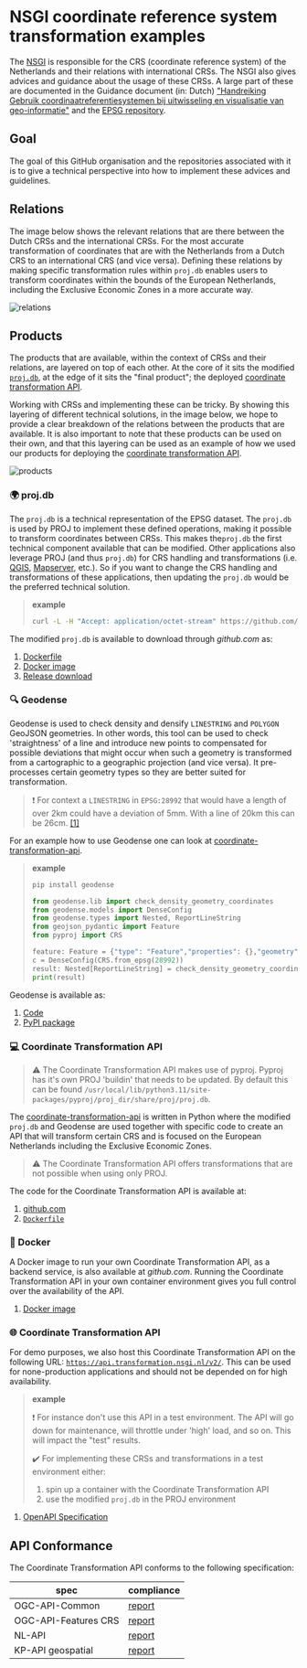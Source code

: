# NSGI coordinate reference system transformation examples

The [NSGI](https://www.nsgi.nl/) is responsible for the CRS (coordinate reference system) of the Netherlands and their relations with international CRSs. The NSGI also gives advices and guidance about the usage of these CRSs. A large part of these are documented in the Guidance document (in: Dutch) ["Handreiking Gebruik coordinaatreferentiesystemen bij uitwisseling en visualisatie van geo-informatie"](https://docs.geostandaarden.nl/crs/crs/) and the [EPSG repository](https://epsg.org/home.html).

## Goal

The goal of this GitHub organisation and the repositories associated with it is to give a technical perspective into how to implement these advices and guidelines.

## Relations

The image below shows the relevant relations that are there between the Dutch CRSs and the international CRSs. For the most accurate transformation of coordinates that are with the Netherlands from a Dutch CRS to an international CRS (and vice versa). Defining these relations by making specific transformation rules within `proj.db` enables users to transform coordinates within the bounds of the European Netherlands, including the Exclusive Economic Zones in a more accurate way.

![relations](supported-transformation-nsgi.drawio.svg)

## Products

The products that are available, within the context of CRSs and their relations, are layered on top of each other. At the core of it sits the modified [`proj.db`](https://proj.org), at the edge of it sits the "final product"; the deployed [coordinate transformation API](https://api.transformation.nsgi.nl/v2/).

Working with CRSs and implementing these can be tricky. By showing this layering of different technical solutions, in the image below, we hope to provide a clear breakdown of the relations between the products that are available. It is also important to note that these products can be used on their own, and that this layering can be used as an example of how we used our products for deploying the [coordinate transformation API](https://api.transformation.nsgi.nl/v2/).

![products](products.drawio.svg)

### :earth_africa: proj.db

The `proj.db` is a technical representation of the EPSG dataset. The `proj.db` is used by PROJ to implement these defined operations, making it possible to transform coordinates between CRSs. This makes the`proj.db` the first technical component available that can be modified. Other applications also leverage PROJ (and thus `proj.db`) for CRS handling and transformations (i.e. [QGIS](https://qgis.org/), [Mapserver](https://mapserver.org/), etc.). So if you want to change the CRS handling and transformations of these applications, then updating the `proj.db` would be the preferred technical solution.

> **example**
>
> ```bash
> curl -L -H "Accept: application/octet-stream" https://github.com/GeodetischeInfrastructuur/transformations/releases/download/1.0.0/proj.db -o proj.db
> ```

The modified `proj.db` is available to download through _github.com_ as:

1. [Dockerfile](https://github.com/GeodetischeInfrastructuur/transformations/blob/main/Dockerfile)
1. [Docker image](https://github.com/GeodetischeInfrastructuur/transformations/pkgs/container/transformations)
1. [Release download](https://github.com/GeodetischeInfrastructuur/transformations/releases)

### :mag: Geodense

Geodense is used to check density and densify `LINESTRING` and `POLYGON` GeoJSON geometries. In other words, this tool can be used to check 'straightness' of a line and introduce new points to compensated for possible deviations that might occur when such a geometry is transformed from a cartographic to a geographic projection (and vice versa). It pre-processes certain geometry types so they are better suited for transformation.

> :exclamation: For context a `LINESTRING` in `EPSG:28992` that would have a length of over 2km could have a deviation of 5mm. With a line of 20km this can be 26cm. [[1]](https://gnss-data.kadaster.nl/misc/docs/langelijnenadvies.pdf)

For an example how to use Geodense one can look at [coordinate-transformation-api](https://github.com/GeodetischeInfrastructuur/coordinate-transformation-api).

> **example**
>
> ```bash
> pip install geodense
> ```
>
> ```python
> from geodense.lib import check_density_geometry_coordinates
> from geodense.models import DenseConfig
> from geodense.types import Nested, ReportLineString
> from geojson_pydantic import Feature
> from pyproj import CRS
>
> feature: Feature = {"type": "Feature","properties": {},"geometry": {"type": "LineString","coordinates": [[156264.906359842570964,601302.588919493253343],[165681.> 964475793502061,605544.313164469087496]]}}
> c = DenseConfig(CRS.from_epsg(28992))
> result: Nested[ReportLineString] = check_density_geometry_coordinates(feature['geometry']['coordinates'], c)
> print(result)
> ```

Geodense is available as:

1. [Code](https://github.com/GeodetischeInfrastructuur/geodense)
1. [PyPI package](https://pypi.org/project/geodense/0.0.1a9/)

### :computer: Coordinate Transformation API

> :warning: The Coordinate Transformation API makes use of pyproj. Pyproj has it's own PROJ 'buildin' that needs to be updated. By default this can be found `/usr/local/lib/python3.11/site-packages/pyproj/proj_dir/share/proj/proj.db`.

The [coordinate-transformation-api](https://github.com/GeodetischeInfrastructuur/coordinate-transformation-api) is written in Python where the modified `proj.db` and Geodense are used together with specific code to create an API that will transform certain CRS and is focused on the European Netherlands including the Exclusive Economic Zones.

> :warning: The Coordinate Transformation API offers transformations that are not possible when using only PROJ.

The code for the Coordinate Transformation API is available at:

1. [github.com](https://github.com/GeodetischeInfrastructuur/coordinate-transformation-api)
1. [`Dockerfile`](https://github.com/GeodetischeInfrastructuur/coordinate-transformation-api/blob/main/Dockerfile)

### :whale2: Docker

A Docker image to run your own Coordinate Transformation API, as a backend service, is also available at _github.com_. Running the Coordinate Transformation API in your own container environment gives you full control over the availability of the API.

1. [Docker image](https://github.com/GeodetischeInfrastructuur/coordinate-transformation-api/pkgs/container/coordinate-transformation-api)

### :globe_with_meridians: Coordinate Transformation API

For demo purposes, we also host this Coordinate Transformation API on the following URL: [`https://api.transformation.nsgi.nl/v2/`](https://api.transformation.nsgi.nl/v2/). This can be used for none-production applications and should not be depended on for high availability.

> **example**
>
> :exclamation: For instance don't use this API in a test environment. The API will go down for maintenance, will throttle under 'high' load, and so on. This will impact the "test" results.
>
> :heavy_check_mark: For implementing these CRSs and transformations in a test environment either:
>
> 1. spin up a container with the Coordinate Transformation API
> 1. use the modified `proj.db` in the PROJ environment

1. [OpenAPI Specification](https://api.transformation.nsgi.nl/v2/openapi?f=html)

## API Conformance

The Coordinate Transformation API conforms to the following specification:

| spec | compliance |
| --- | --- |
| OGC-API-Common | [report](https://github.com/GeodetischeInfrastructuur/coordinate-transformation-api/blob/main/docs/OGC-API-Common.md) |
| OGC-API-Features CRS | [report](https://github.com/GeodetischeInfrastructuur/coordinate-transformation-api/blob/main/docs/OGC-API-Features-CRS.md) |
| NL-API | [report](https://github.com/GeodetischeInfrastructuur/coordinate-transformation-api/blob/main/docs/NL-API.md) |
| KP-API geospatial | [report](https://github.com/GeodetischeInfrastructuur/coordinate-transformation-api/blob/main/docs/KP-API-geospatial.md) |
